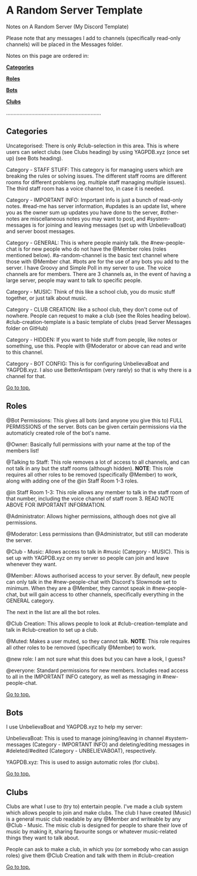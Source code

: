 # A Random Server Template
Notes on A Random Server (My Discord Template)

Please note that any messages I add to channels (specifically read-only channels) will be placed in the Messages folder.

Notes on this page are ordered in:

[**Categories**](README.md#categories)

[**Roles**](README.md#roles)

[**Bots**](README.md#bots)

[**Clubs**](README.md#clubs)

................................................................


## Categories

Uncategorised: There is only #club-selection in this area. This is where users can select clubs (see Clubs heading) by using YAGPDB.xyz (once set up) (see Bots heading).

Category - STAFF STUFF: This category is for managing users which are breaking the rules or solving issues. The different staff rooms are different rooms for different problems (eg. multiple staff managing multiple issues). The third staff room has a voice channel too, in case it is needed.

Category - IMPORTANT INFO: Important info is just a bunch of read-only notes. #read-me has server information, #updates is an update list, where you as the owner sum up updates you have done to the server, #other-notes are miscellaneous notes you may want to post, and #system-messages is for joining and leaving messages (set up with UnbelievaBoat) and server boost messages.

Category - GENERAL: This is where people mainly talk. the #new-people-chat is for new people who do not have the @Member roles (roles mentioned below). #a-random-channel is the basic text channel where those with @Member chat. #bots are for the use of any bots you add to the server. I have Groovy and Simple Poll in my server to use. The voice channels are for members. There are 3 channels as, in the event of having a large server, people may want to talk to specific people.

Category - MUSIC: Think of this like a school club, you do music stuff together, or just talk about music. 

Category - CLUB CREATION: like a school club, they don't come out of nowhere. People can request to make a club (see the Roles heading below). #club-creation-template is a basic template of clubs (read Server Messages folder on GitHub)

Category - HIDDEN: If you want to hide stuff from people, like notes or something, use this. People with @Moderator or above can read and write to this channel.

Category - BOT CONFIG: This is for configuring UnbelievaBoat and YAGPDB.xyz. I also use BetterAntispam (very rarely) so that is why there is a channel for that.

[Go to top.](README.md#a-random-server-template)

## Roles

@Bot Permissions: This gives all bots (and anyone you give this to) FULL PERMISSIONS of the server. Bots can be given certain permissions via the automaticly created role of the bot's name.

@Owner: Basically full permissions with your name at the top of the members list!

@Talking to Staff: This role removes a lot of access to all channels, and can not talk in any but the staff rooms (although hidden). 
**NOTE**: This role requires all other roles to be removed (specifically @Member) to work, along with adding one of the @in Staff Room 1-3 roles.

@in Staff Room 1-3: This role allows any member to talk in the staff room of that number, including the voice channel of staff room 3. READ NOTE ABOVE FOR IMPORTANT INFORMATION.

@Administrator: Allows higher permissions, although does not give all permissions.

@Moderator: Less permissions than @Administrator, but still can moderate the server.

@Club - Music: Allows access to talk in #music (Category - MUSIC). This is set up with YAGPDB.xyz on my server so people can join and leave whenever they want.

@Member: Allows authorised access to your server. By default, new people can only talk in the #new-people-chat with Discord's Slowmode set to minimum. When they are a @Member, they cannot speak in #new-people-chat, but will gain access to other channels, specifically everything in the GENERAL category.

The next in the list are all the bot roles.

@Club Creation: This allows people to look at #club-creation-template and talk in #club-creation to set up a club.

@Muted: Makes a user muted, so they cannot talk.
**NOTE**: This role requires all other roles to be removed (specifically @Member) to work.

@new role: I am not sure what this does but you can have a look, I guess?

@everyone: Standard permissions for new members. Includes read access to all in the IMPORTANT INFO category, as well as messaging in #new-people-chat.

[Go to top.](README.md#a-random-server-template)

## Bots
I use UnbelievaBoat and YAGPDB.xyz to help my server:

UnbelievaBoat: This is used to manage joining/leaving in channel #system-messages (Category - IMPORTANT INFO) and deleting/editing messages in #deleted/#edited (Category - UNBELIEVABOAT), respectively.
  
 YAGPDB.xyz: This is used to assign automatic roles (for clubs).

[Go to top.](README.md#a-random-server-template)

## Clubs

Clubs are what I use to (try to) entertain people. I've made a club system which allows people to join and make clubs. The club I have created (Music) is a general music club readable by any @Member and writeable by any @Club - Music. The misic club is designed for people to share their love of music by making it, sharing favourite songs or whatever music-related things they want to talk about.

People can ask to make a club, in which you (or somebody who can assign roles) give them @Club Creation and talk with them in #club-creation

[Go to top.](README.md#a-random-server-template)

